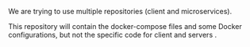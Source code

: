 We are trying to use multiple repositories (client and microservices).

This repository will contain the docker-compose files and some Docker configurations, but not the specific code for client and servers .

